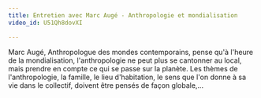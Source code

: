 ```yaml
---
title: Entretien avec Marc Augé - Anthropologie et mondialisation
video_id: U51Qh8dovXI

---
```

Marc Augé, Anthropologue des mondes contemporains, pense qu'à l'heure de la mondialisation, l'anthropologie ne peut plus se cantonner au local, mais prendre en compte ce qui se passe sur la planète. Les thèmes de l'anthropologie, la famille, le lieu d'habitation, le sens que l'on donne à sa vie dans le collectif, doivent être pensés de façon globale,...
